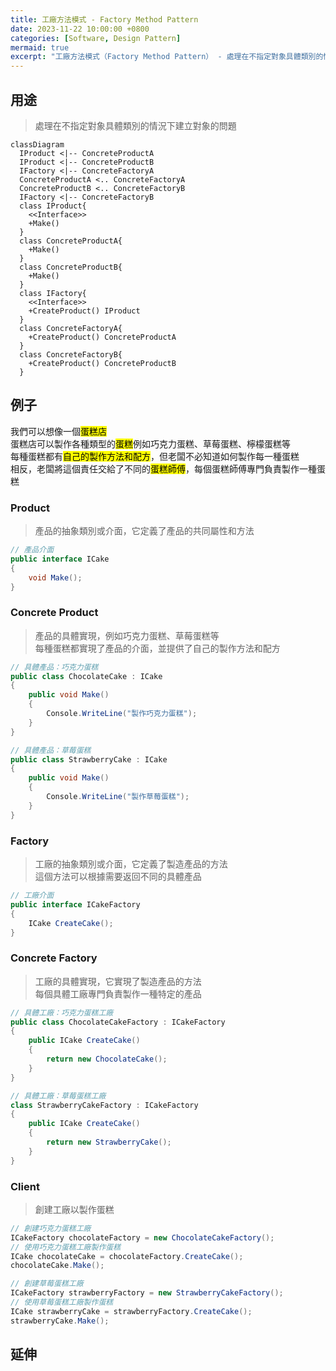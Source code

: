 ```yaml
---
title: 工廠方法模式 - Factory Method Pattern
date: 2023-11-22 10:00:00 +0800
categories: [Software, Design Pattern]
mermaid: true
excerpt: "工廠方法模式（Factory Method Pattern） - 處理在不指定對象具體類別的情況下建立對象的問題"
---
```


## 用途

> 處理在不指定對象具體類別的情況下建立對象的問題

```mermaid
classDiagram
  IProduct <|-- ConcreteProductA
  IProduct <|-- ConcreteProductB
  IFactory <|-- ConcreteFactoryA
  ConcreteProductA <.. ConcreteFactoryA
  ConcreteProductB <.. ConcreteFactoryB
  IFactory <|-- ConcreteFactoryB
  class IProduct{
    <<Interface>>
    +Make()
  }
  class ConcreteProductA{
    +Make()
  }
  class ConcreteProductB{
    +Make()
  }
  class IFactory{
    <<Interface>>
    +CreateProduct() IProduct
  }
  class ConcreteFactoryA{
    +CreateProduct() ConcreteProductA
  }
  class ConcreteFactoryB{
    +CreateProduct() ConcreteProductB
  }

```

## 例子

我們可以想像一個<mark>蛋糕店</mark><br/>
蛋糕店可以製作各種類型的<mark>蛋糕</mark>例如巧克力蛋糕、草莓蛋糕、檸檬蛋糕等<br/>
每種蛋糕都有<mark>自己的製作方法和配方</mark>，但老闆不必知道如何製作每一種蛋糕<br/>
相反，老闆將這個責任交給了不同的<mark>蛋糕師傅</mark>，每個蛋糕師傅專門負責製作一種蛋糕

### Product
> 產品的抽象類別或介面，它定義了產品的共同屬性和方法

```cs
// 產品介面
public interface ICake
{
    void Make();
}
```

### Concrete Product
> 產品的具體實現，例如巧克力蛋糕、草莓蛋糕等<br/>
> 每種蛋糕都實現了產品的介面，並提供了自己的製作方法和配方

```cs
// 具體產品：巧克力蛋糕
public class ChocolateCake : ICake
{
    public void Make()
    {
        Console.WriteLine("製作巧克力蛋糕");
    }
}
```
```cs
// 具體產品：草莓蛋糕
public class StrawberryCake : ICake
{
    public void Make()
    {
        Console.WriteLine("製作草莓蛋糕");
    }
}
```

### Factory
> 工廠的抽象類別或介面，它定義了製造產品的方法<br/>
> 這個方法可以根據需要返回不同的具體產品

```cs
// 工廠介面
public interface ICakeFactory
{
    ICake CreateCake();
}
```

### Concrete Factory
> 工廠的具體實現，它實現了製造產品的方法<br/>
> 每個具體工廠專門負責製作一種特定的產品

```cs
// 具體工廠：巧克力蛋糕工廠
public class ChocolateCakeFactory : ICakeFactory
{
    public ICake CreateCake()
    {
        return new ChocolateCake();
    }
}
```
```cs
// 具體工廠：草莓蛋糕工廠
class StrawberryCakeFactory : ICakeFactory
{
    public ICake CreateCake()
    {
        return new StrawberryCake();
    }
}
```

### Client
> 創建工廠以製作蛋糕

```cs
// 創建巧克力蛋糕工廠
ICakeFactory chocolateFactory = new ChocolateCakeFactory();
// 使用巧克力蛋糕工廠製作蛋糕
ICake chocolateCake = chocolateFactory.CreateCake();
chocolateCake.Make();

// 創建草莓蛋糕工廠
ICakeFactory strawberryFactory = new StrawberryCakeFactory();
// 使用草莓蛋糕工廠製作蛋糕
ICake strawberryCake = strawberryFactory.CreateCake();
strawberryCake.Make();
```

## 延伸
